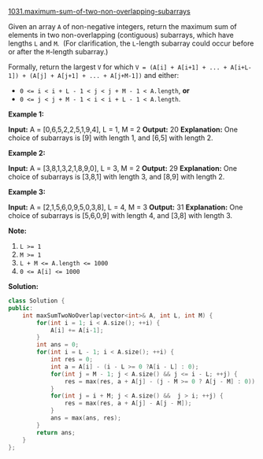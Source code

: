 [1031.maximum-sum-of-two-non-overlapping-subarrays](https://leetcode.com/problems/maximum-sum-of-two-non-overlapping-subarrays/)  

Given an array `A` of non-negative integers, return the maximum sum of elements in two non-overlapping (contiguous) subarrays, which have lengths `L` and `M`.  (For clarification, the `L`\-length subarray could occur before or after the `M`\-length subarray.)

Formally, return the largest `V` for which `V = (A[i] + A[i+1] + ... + A[i+L-1]) + (A[j] + A[j+1] + ... + A[j+M-1])` and either:

*   `0 <= i < i + L - 1 < j < j + M - 1 < A.length`, **or**
*   `0 <= j < j + M - 1 < i < i + L - 1 < A.length`.

**Example 1:**

**Input:** A = \[0,6,5,2,2,5,1,9,4\], L = 1, M = 2
**Output:** 20
**Explanation:** One choice of subarrays is \[9\] with length 1, and \[6,5\] with length 2.

**Example 2:**

**Input:** A = \[3,8,1,3,2,1,8,9,0\], L = 3, M = 2
**Output:** 29 **Explanation:** One choice of subarrays is \[3,8,1\] with length 3, and \[8,9\] with length 2.

**Example 3:**

**Input:** A = \[2,1,5,6,0,9,5,0,3,8\], L = 4, M = 3
**Output:** 31 **Explanation:** One choice of subarrays is \[5,6,0,9\] with length 4, and \[3,8\] with length 3.

**Note:**

1.  `L >= 1`
2.  `M >= 1`
3.  `L + M <= A.length <= 1000`
4.  `0 <= A[i] <= 1000`  



**Solution:**  

```cpp
class Solution {
public:
    int maxSumTwoNoOverlap(vector<int>& A, int L, int M) {
        for(int i = 1; i < A.size(); ++i) {
            A[i] += A[i-1];
        }
        int ans = 0;
        for(int i = L - 1; i < A.size(); ++i) {
            int res = 0;
            int a = A[i] - (i - L >= 0 ?A[i - L] : 0);
            for(int j = M - 1; j < A.size() && j <= i - L; ++j) {
                res = max(res, a + A[j] - (j - M >= 0 ? A[j - M] : 0));
            }
            for(int j = i + M; j < A.size() &&  j > i; ++j) {
                res = max(res, a + A[j] - A[j - M]);
            }
            ans = max(ans, res);
        }
        return ans;
    }
};
```
      